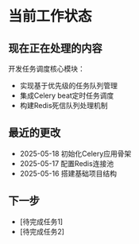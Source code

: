 # 当前工作状态

## 现在正在处理的内容
开发任务调度核心模块：
- 实现基于优先级的任务队列管理
- 集成Celery beat定时任务调度
- 构建Redis死信队列处理机制

## 最近的更改
- 2025-05-18 初始化Celery应用骨架
- 2025-05-17 配置Redis连接池
- 2025-05-16 搭建基础项目结构

## 下一步
- [待完成任务1]
- [待完成任务2]
